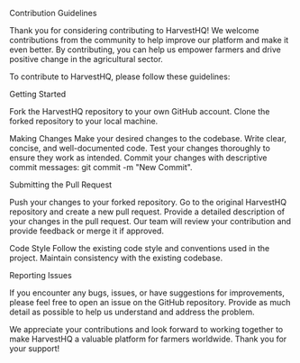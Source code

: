 Contribution Guidelines

Thank you for considering contributing to HarvestHQ! We welcome contributions from the community to help improve our platform and make it even better. By contributing, you can help us empower farmers and drive positive change in the agricultural sector.

To contribute to HarvestHQ, please follow these guidelines:

Getting Started

Fork the HarvestHQ repository to your own GitHub account.
Clone the forked repository to your local machine.

Making Changes
Make your desired changes to the codebase.
Write clear, concise, and well-documented code.
Test your changes thoroughly to ensure they work as intended.
Commit your changes with descriptive commit messages: git commit -m "New Commit".

Submitting the Pull Request

Push your changes to your forked repository.
Go to the original HarvestHQ repository and create a new pull request.
Provide a detailed description of your changes in the pull request.
Our team will review your contribution and provide feedback or merge it if approved.

Code Style
Follow the existing code style and conventions used in the project.
Maintain consistency with the existing codebase.


Reporting Issues

If you encounter any bugs, issues, or have suggestions for improvements, please feel free to open an issue on the GitHub repository. Provide as much detail as possible to help us understand and address the problem.

We appreciate your contributions and look forward to working together to make HarvestHQ a valuable platform for farmers worldwide. Thank you for your support!